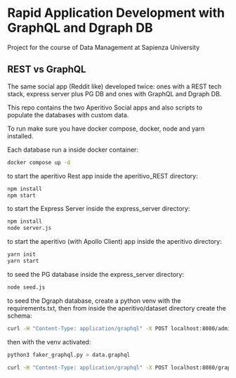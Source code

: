 # Rapid Application Development with GraphQL and Dgraph DB
Project for the course of Data Management at Sapienza University

## REST vs GraphQL
The same social app (Reddit like) developed twice: ones with a REST tech stack, express server plus PG DB and ones with GraphQL and Dgraph DB.

This repo contains the two Aperitivo Social apps and also scripts to populate the databases with custom data.

To run make sure you have docker compose, docker, node and yarn installed. 

Each database run a inside docker container:

```bash
docker compose up -d
```

to start the aperitivo Rest app inside the aperitivo_REST directory:

```bash
npm install
npm start
```

to start the Express Server inside the express_server directory:

```bash
npm install
node server.js
```

to start the aperitivo (with Apollo Client) app inside the aperitivo directory:

```bash
yarn init
yarn start
```

to seed the PG database inside the express_server directory:

```bash
node seed.js
```

to seed the Dgraph database, create a python venv with the requirements.txt, then from inside the aperitivo/dataset directory create the schema:

```bash
curl -H "Content-Type: application/graphql" -X POST localhost:8080/admin/schema --data-binary @schema.graphql
```

then with the venv activated:

```bash
python3 faker_graphql.py > data.graphql

curl -H "Content-Type: application/graphql" -X POST localhost:8080/graphql --data-binary @data.graphql
```